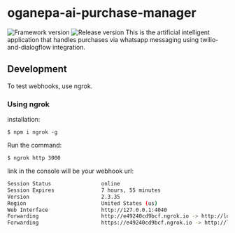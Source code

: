 # oganepa-ai-purchase-manager  
![Framework version](https://img.shields.io/github/package-json/dependency-version/siliconbear/oganepa-ai-purchase-manager/koa?style=for-the-badge)
![Release version](https://img.shields.io/github/v/release/SiliconBear/oganepa-ai-purchase-manager?style=for-the-badge)
This is the artificial intelligent application that handles purchases via whatsapp messaging using twilio-and-dialogflow integration.

## Development

To test webhooks, use ngrok.

### Using ngrok

installation:

`$ npm i ngrok -g`

Run the command:

`$ ngrok http 3000`

link in the console will be your webhook url:

```bash
Session Status                online
Session Expires               7 hours, 55 minutes
Version                       2.3.35
Region                        United States (us)
Web Interface                 http://127.0.0.1:4040
Forwarding                    http://e49240cd9bcf.ngrok.io -> http://localhost:3
Forwarding                    https://e49240cd9bcf.ngrok.io -> http://localhost:

```
